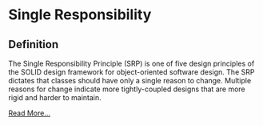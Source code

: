 Single Responsibility
=====================

Definition
-----------

The Single Responsibility Principle (SRP) is one of five design
principles of the SOLID design framework for object-oriented software 
design. The SRP dictates that classes should have only a single reason to
change. Multiple reasons for change indicate more tightly-coupled designs
that are more rigid and harder to maintain.

[Read More...](https://www.alpharithms.com/solid-single-responsibility-principle-srp-284015/)